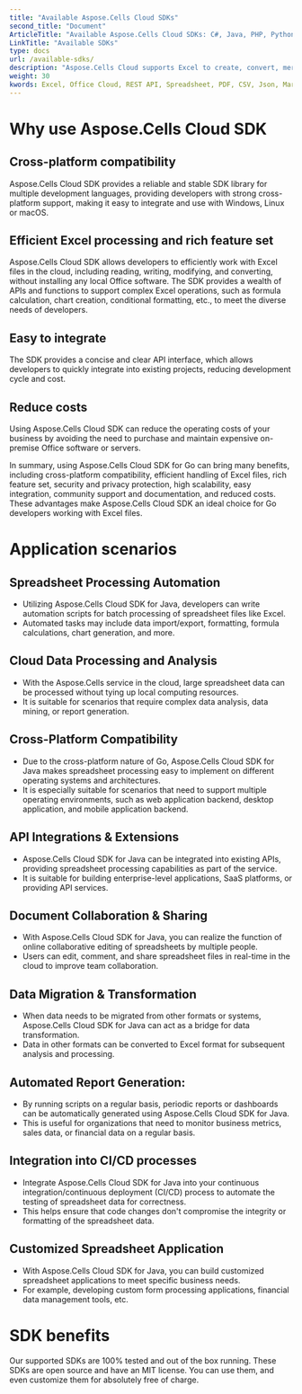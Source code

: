 ```yaml
---
title: "Available Aspose.Cells Cloud SDKs"
second_title: "Document"
ArticleTitle: "Available Aspose.Cells Cloud SDKs: C#, Java, PHP, Python, Ruby, Node.js, Go, Perl"
LinkTitle: "Available SDKs"
type: docs
url: /available-sdks/
description: "Aspose.Cells Cloud supports Excel to create, convert, merge, split, protected, inner object operation, and so on."
weight: 30
kwords: Excel, Office Cloud, REST API, Spreadsheet, PDF, CSV, Json, Markdown, Available SDKs
---
```



# **Why use Aspose.Cells Cloud SDK**

## **Cross-platform compatibility**

Aspose.Cells Cloud SDK provides a reliable and stable SDK library for multiple development languages, providing developers with strong cross-platform support, making it easy to integrate and use with Windows, Linux or macOS.

## **Efficient Excel processing and rich feature set**

Aspose.Cells Cloud SDK allows developers to efficiently work with Excel files in the cloud, including reading, writing, modifying, and converting, without installing any local Office software. The SDK provides a wealth of APIs and functions to support complex Excel operations, such as formula calculation, chart creation, conditional formatting, etc., to meet the diverse needs of developers.

## **Easy to integrate**

The SDK provides a concise and clear API interface, which allows developers to quickly integrate into existing projects, reducing development cycle and cost.

## **Reduce costs**

Using Aspose.Cells Cloud SDK can reduce the operating costs of your business by avoiding the need to purchase and maintain expensive on-premise Office software or servers.

In summary, using Aspose.Cells Cloud SDK for Go can bring many benefits, including cross-platform compatibility, efficient handling of Excel files, rich feature set, security and privacy protection, high scalability, easy integration, community support and documentation, and reduced costs. These advantages make Aspose.Cells Cloud SDK an ideal choice for Go developers working with Excel files.

# **Application scenarios**

## **Spreadsheet Processing Automation**

- Utilizing Aspose.Cells Cloud SDK for Java, developers can write automation scripts for batch processing of spreadsheet files like Excel.
- Automated tasks may include data import/export, formatting, formula calculations, chart generation, and more.

## **Cloud Data Processing and Analysis**

- With the Aspose.Cells service in the cloud, large spreadsheet data can be processed without tying up local computing resources.
- It is suitable for scenarios that require complex data analysis, data mining, or report generation.

## **Cross-Platform Compatibility**

- Due to the cross-platform nature of Go, Aspose.Cells Cloud SDK for Java makes spreadsheet processing easy to implement on different operating systems and architectures.
- It is especially suitable for scenarios that need to support multiple operating environments, such as web application backend, desktop application, and mobile application backend.

## **API Integrations & Extensions**

- Aspose.Cells Cloud SDK for Java can be integrated into existing APIs, providing spreadsheet processing capabilities as part of the service.
- It is suitable for building enterprise-level applications, SaaS platforms, or providing API services.

## **Document Collaboration & Sharing**

- With Aspose.Cells Cloud SDK for Java, you can realize the function of online collaborative editing of spreadsheets by multiple people.
- Users can edit, comment, and share spreadsheet files in real-time in the cloud to improve team collaboration.

## **Data Migration & Transformation**

- When data needs to be migrated from other formats or systems, Aspose.Cells Cloud SDK for Java can act as a bridge for data transformation.
- Data in other formats can be converted to Excel format for subsequent analysis and processing.

## **Automated Report Generation:**

- By running scripts on a regular basis, periodic reports or dashboards can be automatically generated using Aspose.Cells Cloud SDK for Java.
- This is useful for organizations that need to monitor business metrics, sales data, or financial data on a regular basis.

## **Integration into CI/CD processes**

- Integrate Aspose.Cells Cloud SDK for Java into your continuous integration/continuous deployment (CI/CD) process to automate the testing of spreadsheet data for correctness.
- This helps ensure that code changes don't compromise the integrity or formatting of the spreadsheet data.

## **Customized Spreadsheet Application**

- With Aspose.Cells Cloud SDK for Java, you can build customized spreadsheet applications to meet specific business needs.
- For example, developing custom form processing applications, financial data management tools, etc.

# **SDK benefits**

Our supported SDKs are 100% tested and out of the box running. These SDKs are open source and have an MIT license. You can use them, and even customize them for absolutely free of charge.
